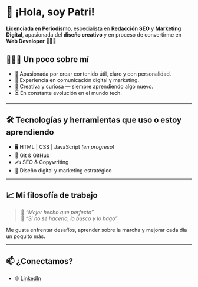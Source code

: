 # 👋 ¡Hola, soy Patri!

**Licenciada en Periodismo**, especialista en **Redacción SEO** y **Marketing Digital**, apasionada del **diseño creativo** y en proceso de convertirme en **Web Developer** 👩🏼‍💻

## 👩🏼‍🦰 Un poco sobre mí

- 💜 Apasionada por crear contenido útil, claro y con personalidad.  
- 📰 Experiencia en comunicación digital y marketing.  
- 🎨 Creativa y curiosa — siempre aprendiendo algo nuevo.  
- ⏳ En constante evolución en el mundo tech.

---

## 🛠️ Tecnologías y herramientas que uso o estoy aprendiendo

- 🖥️ HTML | CSS | JavaScript *(en progreso)*  
- 🧰 Git & GitHub  
- ✍️ SEO & Copywriting  
- 🧠 Diseño digital y marketing estratégico

---

## 📈 Mi filosofía de trabajo

> 💬 *“Mejor hecho que perfecto”*  
> 🔎 *“Si no sé hacerlo, lo busco y lo hago”*  

Me gusta enfrentar desafíos, aprender sobre la marcha y mejorar cada día un poquito más.

---

## 📫 ¿Conectamos?

- 🌐 [LinkedIn](https://www.linkedin.com/in/patriciasanchezdlf/)

